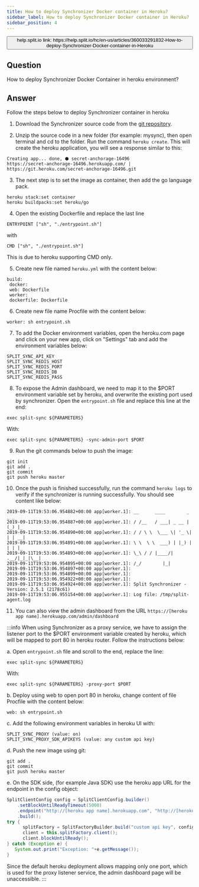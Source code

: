 ```yaml
---
title: How to deploy Synchronizer Docker container in Heroku?
sidebar_label: How to deploy Synchronizer Docker container in Heroku?
sidebar_position: 4
---
```


<p>
  <button style={{borderRadius:'8px', border:'1px', fontFamily:'Courier New', fontWeight:'800', textAlign:'left'}}> help.split.io link: https://help.split.io/hc/en-us/articles/360033291832-How-to-deploy-Synchronizer-Docker-container-in-Heroku </button>
</p>

## Question

How to deploy Synchronizer Docker Container in heroku environment?

## Answer

Follow the steps below to deploy Synchronizer container in heroku

1. Download the Synchronizer source code from the [git repository](https://github.com/splitio/split-synchronizer).

2. Unzip the source code in a new folder (for example: mysync), then open terminal and cd to the folder. Run the command `heroku create`. This will create the heroku application, you will see a response similar to this:
```
Creating app... done, ⬢ secret-anchorage-16496
https://secret-anchorage-16496.herokuapp.com/ | https://git.heroku.com/secret-anchorage-16496.git
```

3. The next step is to set the image as container, then add the go language pack.
```
heroku stack:set container
heroku buildpacks:set heroku/go
```

4. Open the existing Dockerfile and replace the last line
```
ENTRYPOINT ["sh", "./entrypoint.sh"]
```
with
```
CMD ["sh", "./entrypoint.sh"]
```
This is due to heroku supporting CMD only.

5. Create new file named `heroku.yml` with the content below:
```
build:
 docker:
 web: Dockerfile
 worker:
 dockerfile: Dockerfile
 ```

6. Create new file name Procfile with the content below:
```
worker: sh entrypoint.sh
```

7. To add the Docker environment variables, open the heroku.com page and click on your new app, click on "Settings" tab and add the environment variables below:
```
SPLIT_SYNC_API_KEY
SPLIT_SYNC_REDIS_HOST
SPLIT_SYNC_REDIS_PORT
SPLIT_SYNC_REDIS_DB
SPLIT_SYNC_REDIS_PASS
```

8. To expose the Admin dashboard, we need to map it to the $PORT environment variable set by heroku, and overwrite the existing port used by synchronizer. Open the `entrypoint.sh` file and replace this line at the end:
```
exec split-sync ${PARAMETERS}
```
With:
```
exec split-sync ${PARAMETERS} -sync-admin-port $PORT
```

9. Run the git commands below to push the image:
```
git init
git add .
git commit
git push heroku master
```

10. Once the push is finished successfully, run the command `heroku logs` to verify if the synchronizer is running successfully. You should see content like below:
```
2019-09-11T19:53:06.954882+00:00 app[worker.1]: __      ____        _ _ _
2019-09-11T19:53:06.954887+00:00 app[worker.1]: / /__   / ___| _ __ | (_) |_
2019-09-11T19:53:06.954890+00:00 app[worker.1]: / / \ \  \___ \| '_ \| | | __|
2019-09-11T19:53:06.954891+00:00 app[worker.1]: \ \  \ \  ___) | |_) | | | |_
2019-09-11T19:53:06.954893+00:00 app[worker.1]: \_\ / / |____/| .__/|_|_|\__|
2019-09-11T19:53:06.954895+00:00 app[worker.1]: /_/        |_|
2019-09-11T19:53:06.954897+00:00 app[worker.1]: 
2019-09-11T19:53:06.954899+00:00 app[worker.1]: 
2019-09-11T19:53:06.954922+00:00 app[worker.1]: 
2019-09-11T19:53:06.954924+00:00 app[worker.1]: Split Synchronizer - Version: 2.5.1 (2178c61)
2019-09-11T19:53:06.955154+00:00 app[worker.1]: Log file: /tmp/split-agent.log
```

 11. You can also view the admin dashboard from the URL `https://[heroku app name].herokuapp.com/admin/dashboard`

:::info
When using Synchronizer as a proxy service, we have to assign the listener port to the $PORT environment variable created by heroku, which will be mapped to port 80 in heroku router. Follow the instructions below:

a. Open `entrypoint.sh` file and scroll to the end, replace the line:
```
exec split-sync ${PARAMETERS}
```
With:
```
exec split-sync ${PARAMETERS} -proxy-port $PORT
```

b. Deploy using web to open port 80 in heroku, change content of file Procfile with the content below:
```
web: sh entrypoint.sh
```

c. Add the following environment variables in heroku UI with:
```
SPLIT_SYNC_PROXY (value: on)
SPLIT_SYNC_PROXY_SDK_APIKEYS (value: any custom api key)
```

d. Push the new image using git:
```
git add .
git commit
git push heroku master
```

e. On the SDK side, (for example Java SDK) use the heroku app URL for the endpoint in the config object:
```java
SplitClientConfig config = SplitClientConfig.builder()
    .setBlockUntilReadyTimeout(5000)
    .endpoint("http://[heroku app name].herokuapp.com", "http://[heroku app name].herokuapp.com")
    .build();
try {
      splitFactory = SplitFactoryBuilder.build("custom api key", config);
      client = this.splitFactory.client();
      client.blockUntilReady();
} catch (Exception e) {
   System.out.print("Exception: "+e.getMessage());
}
```
Since the default heroku deployment allows mapping only one port, which is used for the proxy listener service, the admin dashboard page will be unaccessible.
:::